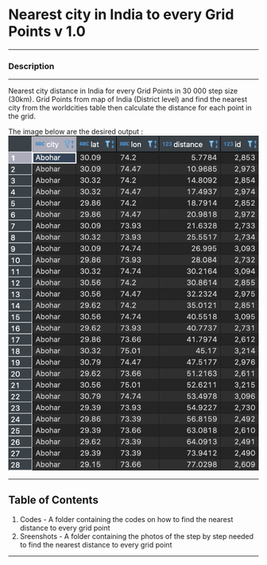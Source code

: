 # Nearest city in India to every Grid Points v 1.0
---------------------
### Description 
---------------------
Nearest city distance in India for every Grid Points in 30 000 step size (30km). Grid Points from map of India (District level) and find the nearest city from the worldcities table then calculate the distance for each point in the grid.

The image below are the desired output : 
![latlngcity_table](Pictures/latlngcity_table.png)

---------------------
Table of Contents
---------------------
1. Codes - A folder containing the codes on how to find the nearest distance to every grid point 
2. Sreenshots  - A folder containing the photos of the step by step needed to find the nearest distance to every grid point

---------------------



